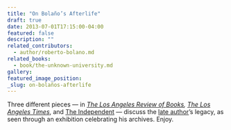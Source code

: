 ```yaml
---
title: "On Bolaño’s Afterlife"
draft: true
date: 2013-07-01T17:15:00-04:00
featured: false
description: ""
related_contributors:
  - author/roberto-bolano.md
related_books:
  - book/the-unknown-university.md
gallery:
featured_image_position: 
_slug: on-bolaños-afterlife
---
```


Three different pieces — in _[The Los Angeles Review of Books](http://lareviewofbooks.org/essay/my-bolano-archive),_ [_The Los Angeles Times_](http://www.latimes.com/features/books/jacketcopy/la-et-jc-roberto-bolano-archives-20130625,0,3734226.story), and [The Independent](http://www.independent.co.uk/arts-entertainment/books/features/fame-after-death-why-roberto-bolao-became-a-literary-superstar-posthumously-8706107.html) — discuss the [late author](http://ndbooks.com/author/roberto-bolano)’s legacy, as seen through an exhibition celebrating his archives. Enjoy.  


